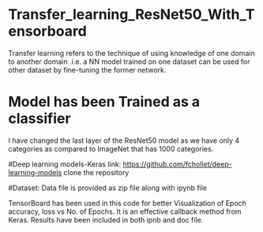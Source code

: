 # Transfer_learning_ResNet50_With_Tensorboard
Transfer learning refers to the technique of using knowledge of one domain to another domain .i.e. a NN model trained on one dataset can be used for other dataset by fine-tuning the former network.

# Model has been Trained as a classifier 
I have changed the last layer of the ResNet50 model as we have only 4 categories as compared to ImageNet that has 1000 categories.


#Deep learning models-Keras link: https://github.com/fchollet/deep-learning-models clone the repository

#Dataset: Data file is provided as zip file along with ipynb file

TensorBoard has been used in this code for better Visualization of Epoch accuracy, loss vs No. of Epochs. It is an effective callback method from Keras. Results have been included in both ipnb and doc file.
